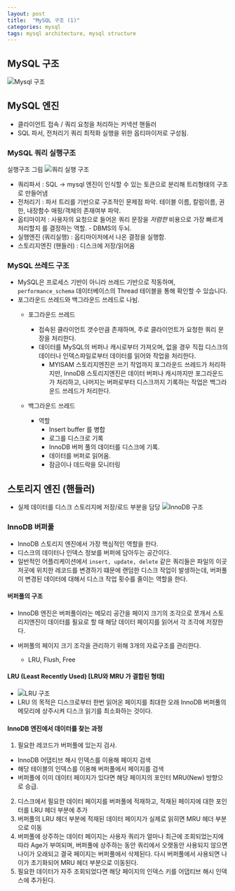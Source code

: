 ```yaml
---
layout: post
title:  "MySQL 구조 (1)"
categories: mysql
tags: mysql architecture, mysql structure
---
```


## MySQL 구조
![Mysql 구조]({{site.url}}/assets/images/db/mysql-structure.png)
## MySQL 엔진
- 클라이언트 접속 / 쿼리 요청을 처리하는 커넥션 핸들러
- SQL 파서, 전처리기 쿼리 최적화 실행을 위한 옵티마이저로 구성됨.


### MySQL 쿼리 실행구조
실행구조 그림 
![쿼리 실행 구조]({{site.url}}/assets/images/db/query-execute.jpeg)

- 쿼리파서 : SQL -> mysql 엔진이 인식할 수 있는 토큰으로 분리해 트리형태의 구조로 만들어냄
- 전처리기 : 파서 트리를 기반으로 구조적인 문제점 파악. 테이블 이름, 칼럼이름, 권한, 내장함수 매핑/객체의 존재여부 파악.
- 옵티마이저 : 사용자의 요청으로 들어온 쿼리 문장을 *저렴한* 비용으로 가장 빠르게 처리할지 를 결정하는 역할. - DBMS의 두뇌.
- 실행엔진 (쿼리실행) : 옵티마이저에서 나온 결정을 실행함.
- 스토리지엔진 (핸들러) : 디스크에 저장/읽어옴

### MySQL 쓰레드 구조
- MySQL은 프로세스 기반이 아니라 쓰레드 기반으로 작동하며, `performance_schema` 데이터베이스의 Thread 테이블을 통해 확인할 수 있습니다.
- 포그라운드 쓰레드와 백그라운드 쓰레드로 나뉨.
  - 포그라운드 쓰레드
    - 접속된 클라이언트 갯수만큼 존재하며, 주로 클라이언트가 요청한 쿼리 문장을 처리한다.
    - 데이터를 MySQL의 버퍼나 캐시로부터 가져오며, 없을 경우 직접 디스크의 데이터나 인덱스파일로부터 데이터를 읽어와 작업을 처리한다.
      - MYISAM 스토리지엔진은 쓰기 작업까지 포그라운드 쓰레드가 처리하지만, InnoDB 스토리지엔진은 데이터 버퍼나 캐시까지만 포그라운드가 처리하고, 나머지는 버퍼로부터 디스크까지 기록하는 작업은 백그라운드 쓰레드가 처리한다.

  - 백그라운드 쓰레드
    - 역할
      - Insert buffer 를 병합
      - 로그를 디스크로 기록
      - InnoDB 버퍼 풀의 데이터를 디스크에 기록.
      - 데이터를 버퍼로 읽어옴.
      - 잠금이나 데드락을 모니터링

## 스토리지 엔진 (핸들러)
- 실제 데이터를 디스크 스토리지에 저장/로드 부분을 담당
![InnoDB 구조]({{site.url}}/assets/images/db/innodb-strucuture.png)

### InnoDB 버퍼풀
- InnoDB 스토리지 엔진에서 가장 핵심적인 역할을 한다.
- 디스크의 데이터나 인덱스 정보를 버퍼에 담아두는 공간이다.
- 일반적인 어플리케이션에서 `insert, update, delete` 같은 쿼리들은 파일의 이곳저곳에 위치한 레코드를 변경하기 떄문에 랜덤한 디스크 작업이 발생하는데, 버퍼풀이 변경된 데이터에 대해서 디스크 작업 횟수를 줄이는 역할을 한다.

#### 버퍼풀의 구조
- InnoDB 엔진은 버퍼풀이라는 메모리 공간을 페이지 크기의 조각으로 쪼개서 스토리지엔진이 데이터를 필요로 할 때 해당 데이터 페이지를 읽어서 각 조각에 저장한다. 

- 버퍼풀의 페이지 크기 조각을 관리하기 위해 3개의 자료구조를 관리한다.
  - LRU, Flush, Free

#### LRU (Least Recently Used) [LRU와 MRU 가 결합된 형태]
- ![LRU 구조]({{site.url}}/assets/images/db/lru-strucuture.png)
- LRU 의 목적은 디스크로부터 한번 읽어온 페이지를 최대한 오래 InnoDB 버퍼풀의 메모리에 상주시켜 디스크 읽기를 최소화하는 것이다.

#### InnoDB 엔진에서 데이터를 찾는 과정
1. 필요한 레코드가 버퍼풀에 있는지 검사.
  - InnoDB 어댑티브 해시 인덱스를 이용해 페이지 검색
  - 해당 테이블의 인덱스를 이용해 버퍼풀에서 페이지를 검색
  - 버퍼풀에 이미 데이터 페이지가 있다면 해당 페이지의 포인터 MRU(New) 방향으로 승급.
2. 디스크에서 필요한 데이터 페이지를 버퍼풀에 적재하고, 적재된 페이지에 대한 포인터를 LRU 헤더 부분에 추가
3. 버퍼풀의 LRU 헤더 부분에 적재된 데이터 페이지가 실제로 읽히면 MRU 헤더 부분으로 이동
4. 버퍼풀에 상주하는 데이터 페이지는 사용자 쿼리가 얼마나 최근에 조회되었는지에 따라 Age가 부여되며, 버퍼풀에 상주하는 동안 쿼리에서 오랫동안 사용되지 않으면 나이가 오래되고 결국 페이지는 버퍼풀에서 삭제된다. 다시 버퍼풀에서 사용되면 나이가 초기화되어 MRU 헤더 부분으로 이동된다.
5. 필요한 데이터가 자주 조회되었다면 해당 페이지의 인덱스 키를 어댑티브 해시 인덱스에 추가된다.


